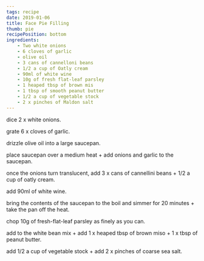 ```yaml
---
tags: recipe
date: 2019-01-06
title: Face Pie Filling
thumb: pie
recipePosition: bottom
ingredients: 
    - Two white onions
    - 6 cloves of garlic
    - olive oil
    - 3 cans of cannelloni beans
    - 1/2 a cup of Oatly cream
    - 90ml of white wine
    - 10g of fresh flat-leaf parsley
    - 1 heaped tbsp of brown mis
    - 1 tbsp of smooth peanut butter
    - 1/2 a cup of vegetable stock
    - 2 x pinches of Maldon salt
---
```


dice 2 x white onions. 

grate 6 x cloves of garlic.

drizzle olive oil into a large saucepan. 

place saucepan over a medium heat + add onions and garlic to the saucepan. 

once the onions turn translucent, add 3 x cans of cannellini beans + 1/2 a cup of oatly cream. 

add 90ml of white wine. 

bring the contents of the saucepan to the boil 
and simmer for 20 minutes + take the pan off 
the heat. 

chop 10g of fresh-flat-leaf parsley as finely as you can. 

add to the white bean mix + add 1 x heaped tbsp of brown miso + 1 x tbsp of peanut butter.

add 1/2 a cup of vegetable stock + add 2 x pinches of coarse sea salt. 
